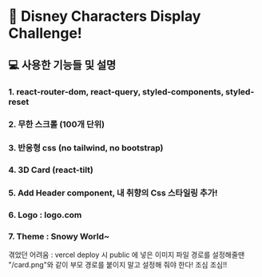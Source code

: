 # 🙂 Disney Characters Display Challenge!

## 💻 사용한 기능들 및 설명

### 1. react-router-dom, react-query, styled-components, styled-reset
### 2. 무한 스크롤 (100개 단위)
### 3. 반응형 css (no tailwind, no bootstrap)
### 4. 3D Card (react-tilt)
### 5. Add Header component, 내 취향의 Css 스타일링 추가!
### 6. Logo : logo.com
### 7. Theme : Snowy World~

<p>겪었던 어려움 : vercel deploy 시 public 에 넣은 이미지 파일 경로를 설정해줄땐 "/card.png"와 같이 부모 경로를 붙이지 말고 설정해 줘야 한다! 조심 조심!!